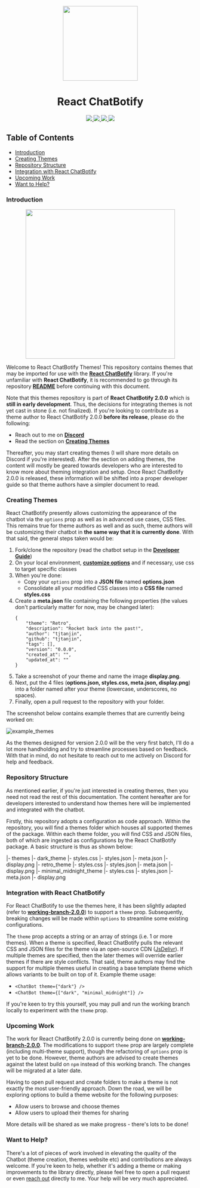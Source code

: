 <p align="center">
  <img width="200px" src="https://raw.githubusercontent.com/tjtanjin/react-chatbotify/main/assets/logo.png" />
  <h1 align="center">React ChatBotify</h1>
</p>

<p align="center">
  <a href="https://github.com/tjtanjin/react-chatbotify/actions/workflows/lint.yml"> <img src="https://github.com/tjtanjin/react-chatbotify/actions/workflows/lint.yml/badge.svg" /> </a>
  <a href="https://github.com/tjtanjin/react-chatbotify/actions/workflows/build.yml"> <img src="https://github.com/tjtanjin/react-chatbotify/actions/workflows/build.yml/badge.svg" /> </a>
  <a href="https://github.com/tjtanjin/react-chatbotify/actions/workflows/test.yml"> <img src="https://github.com/tjtanjin/react-chatbotify/actions/workflows/test.yml/badge.svg" /> </a>
  <img src="https://badge.fury.io/js/react-chatbotify.svg" />
</p>

## Table of Contents
* [Introduction](#introduction)
* [Creating Themes](#creating-themes)
* [Repository Structure](#repository-structure)
* [Integration with React ChatBotify](#integration-with-react-chatbotify)
* [Upcoming Work](#upcoming-work)
* [Want to Help?](#want-to-help?)

### Introduction

<p align="center">
  <img height="400px" src="https://github.com/tjtanjin/react-chatbotify/assets/43908963/761fcbb3-858e-4a9c-846b-4fddaf218dbc" />
</p>

Welcome to React ChatBotify Themes! This repository contains themes that may be imported for use with the [**React ChatBotify**](https://react-chatbotify.tjtanjin.com/) library. If you're unfamiliar with **React ChatBotify**, it is recommended to go through its repository [**README**](https://github.com/tjtanjin/react-chatbotify) before continuing with this document.

Note that this themes repository is part of **React ChatBotify 2.0.0** which is **still in early development**. Thus, the decisions for integrating themes is not yet cast in stone (i.e. not finalized). If you're looking to contribute as a theme author to React ChatBotify 2.0.0 **before its release**, please do the following:
- Reach out to me on [**Discord**](https://discord.gg/6R4DK4G5Zh)
- Read the section on [**Creating Themes**](#creating-themes)

Thereafter, you may start creating themes (I will share more details on Discord if you're interested). After the section on adding themes, the content will mostly be geared towards developers who are interested to know more about theming integration and setup. Once React ChatBotify 2.0.0 is released, these information will be shifted into a proper developer guide so that theme authors have a simpler document to read.

### Creating Themes

React ChatBotify presently allows customizing the appearance of the chatbot via the `options` prop as well as in advanced use cases, CSS files. This remains true for theme authors as well and as such, theme authors will be customizing their chatbot in **the same way that it is currently done**. With that said, the general steps taken would be:
1) Fork/clone the repository (read the chatbot setup in the [**Developer Guide**](https://github.com/tjtanjin/react-chatbotify/blob/working-branch-2.0.0/docs/DeveloperGuide.md))
2) On your local environment, [**customize options**](https://react-chatbotify.tjtanjin.com/docs/api/bot_options) and if necessary, use css to target specific classes
3) When you're done:
    - Copy your `options` prop into a **JSON file** named **options.json**
    - Consolidate all your modified CSS classes into a **CSS file** named **styles.css**
4) Create a **meta.json** file containing the following properties (the values don't particularly matter for now, may be changed later):
    ```
    {
        "theme": "Retro",
        "description": "Rocket back into the past!",
        "author": "tjtanjin",
        "github": "tjtanjin",
        "tags": [],
        "version": "0.0.0",
        "created_at": "",
        "updated_at": ""
    }
    ```
5) Take a screenshot of your theme and name the image **display.png**.
6) Next, put the 4 files (**options.json, styles.css, meta.json, display.png**) into a folder named after your theme (lowercase, underscores, no spaces).
7) Finally, open a pull request to the repository with your folder.

The screenshot below contains example themes that are currently being worked on:

![example_themes](https://github.com/tjtanjin/react-chatbotify-themes/assets/43908963/97a18875-e1d8-47c9-8889-798d3b9d64ed)

As the themes designed for version 2.0.0 will be the very first batch, I'll do a lot more handholding and try to streamline processes based on feedback. With that in mind, do not hesitate to reach out to me actively on Discord for help and feedback.

### Repository Structure

As mentioned earlier, if you're just interested in creating themes, then you need not read the rest of this documentation. The content hereafter are for developers interested to understand how themes here will be implemented and integrated with the chatbot.

Firstly, this repository adopts a configuration as code approach. Within the repository, you will find a themes folder which houses all supported themes of the package. Within each theme folder, you will find CSS and JSON files, both of which are ingested as configurations by the React ChatBotify package. A basic structure is thus as shown below:

|- themes
    |- dark_theme
        |- styles.css
        |- styles.json
        |- meta.json
        |- display.png
    |- retro_theme
        |- styles.css
        |- styles.json
        |- meta.json
        |- display.png
    |- minimal_midnight_theme
        |- styles.css
        |- styles.json
        |- meta.json
        |- display.png


### Integration with React ChatBotify

For React ChatBotify to use the themes here, it has been slightly adapted (refer to [**working-branch-2.0.0**](https://github.com/tjtanjin/react-chatbotify/tree/working-branch-2.0.0)) to support a `theme` prop. Subsequently, breaking changes will be made within `options` to streamline some existing configurations.

The `theme` prop accepts a string or an array of strings (i.e. 1 or more themes). When a theme is specified, React ChatBotify pulls the relevant CSS and JSON files for the theme via an open-source CDN ([JsDelivr](https://www.jsdelivr.com/)). If multiple themes are specified, then the later themes will override earlier themes if there are style conflicts. That said, theme authors may find the support for multiple themes useful in creating a base template theme which allows variants to be built on top of it. Example theme usage:
- `<ChatBot theme={"dark"} />`
- `<ChatBot theme={["dark", "minimal_midnight"]} />`

 If you're keen to try this yourself, you may pull and run the working branch locally to experiment with the `theme` prop.

### Upcoming Work

The work for React ChatBotify 2.0.0 is currently being done on [**working-branch-2.0.0**](https://github.com/tjtanjin/react-chatbotify/tree/working-branch-2.0.0). The modifications to support `theme` prop are largely complete (including multi-theme support), though the refactoring of `options` prop is yet to be done. However, theme authors are advised to create themes against the latest build on `npm` instead of this working branch. The changes will be migrated at a later date.

Having to open pull request and create folders to make a theme is not exactly the most user-friendly approach. Down the road, we will be exploring options to build a theme website for the following purposes:
- Allow users to browse and choose themes
- Allow users to upload their themes for sharing

More details will be shared as we make progress - there's lots to be done!

### Want to Help?

There's a lot of pieces of work involved in elevating the quality of the Chatbot (theme creation, themes website etc) and contributions are always welcome. If you're keen to help, whether it's adding a theme or making improvements to the library directly, please feel free to open a pull request or even [reach out](https://discord.gg/6R4DK4G5Zh) directly to me. Your help will be very much appreciated.
